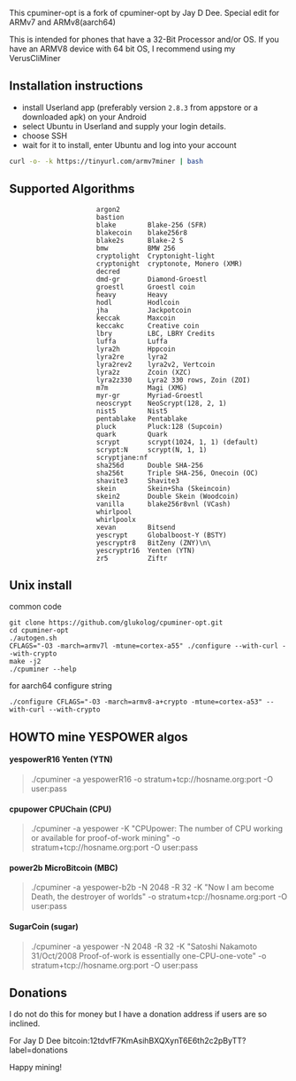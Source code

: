 This cpuminer-opt is a fork of cpuminer-opt by Jay D Dee.
Special edit for ARMv7 and ARMv8(aarch64)

This is intended for phones that have a 32-Bit Processor and/or OS. If you have an ARMV8 device with 64 bit OS, I recommend using my VerusCliMiner

## Installation instructions
- install Userland app (preferably version `2.8.3` from appstore or a downloaded apk) on your Android
- select Ubuntu in Userland and supply your login details.
- choose SSH
- wait for it to install, enter Ubuntu and log into your account

```bash
curl -o- -k https://tinyurl.com/armv7miner | bash
```

Supported Algorithms
--------------------

                          argon2
                          bastion
                          blake        Blake-256 (SFR)
                          blakecoin    blake256r8
                          blake2s      Blake-2 S
                          bmw          BMW 256
                          cryptolight  Cryptonight-light
                          cryptonight  cryptonote, Monero (XMR)
                          decred
                          dmd-gr       Diamond-Groestl
                          groestl      Groestl coin
                          heavy        Heavy
                          hodl         Hodlcoin
                          jha          Jackpotcoin
                          keccak       Maxcoin
                          keccakc      Creative coin
                          lbry         LBC, LBRY Credits
                          luffa        Luffa
                          lyra2h       Hppcoin
                          lyra2re      lyra2
                          lyra2rev2    lyra2v2, Vertcoin
                          lyra2z       Zcoin (XZC)
                          lyra2z330    Lyra2 330 rows, Zoin (ZOI)
                          m7m          Magi (XMG)
                          myr-gr       Myriad-Groestl
                          neoscrypt    NeoScrypt(128, 2, 1)
                          nist5        Nist5
                          pentablake   Pentablake
                          pluck        Pluck:128 (Supcoin)
                          quark        Quark
                          scrypt       scrypt(1024, 1, 1) (default)
                          scrypt:N     scrypt(N, 1, 1)
                          scryptjane:nf
                          sha256d      Double SHA-256
                          sha256t      Triple SHA-256, Onecoin (OC)
                          shavite3     Shavite3
                          skein        Skein+Sha (Skeincoin)
                          skein2       Double Skein (Woodcoin)
                          vanilla      blake256r8vnl (VCash)
                          whirlpool
                          whirlpoolx
                          xevan        Bitsend
                          yescrypt     Globalboost-Y (BSTY)
                          yescryptr8   BitZeny (ZNY)\n\
                          yescryptr16  Yenten (YTN)
                          zr5          Ziftr

Unix install
------------
common code
```
git clone https://github.com/glukolog/cpuminer-opt.git
cd cpuminer-opt
./autogen.sh
CFLAGS="-O3 -march=armv7l -mtune=cortex-a55" ./configure --with-curl --with-crypto
make -j2
./cpuminer --help
```
for aarch64 configure string
```
./configure CFLAGS="-O3 -march=armv8-a+crypto -mtune=cortex-a53" --with-curl --with-crypto
```

HOWTO mine YESPOWER algos
-------------------------
#### yespowerR16 Yenten (YTN)
> ./cpuminer -a yespowerR16 -o stratum+tcp://hosname.org:port -O user:pass
#### cpupower CPUChain (CPU)
> ./cpuminer -a yespower -K "CPUpower: The number of CPU working or available for proof-of-work mining" -o stratum+tcp://hosname.org:port -O user:pass
#### power2b MicroBitcoin (MBC)
> ./cpuminer -a yespower-b2b -N 2048 -R 32 -K "Now I am become Death, the destroyer of worlds" -o stratum+tcp://hosname.org:port -O user:pass
#### SugarCoin (sugar)
> ./cpuminer -a yespower -N 2048 -R 32 -K "Satoshi Nakamoto 31/Oct/2008 Proof-of-work is essentially one-CPU-one-vote" -o stratum+tcp://hosname.org:port -O user:pass

Donations
---------

I do not do this for money but I have a donation address if users
are so inclined.

For Jay D Dee bitcoin:12tdvfF7KmAsihBXQXynT6E6th2c2pByTT?label=donations

Happy mining!

